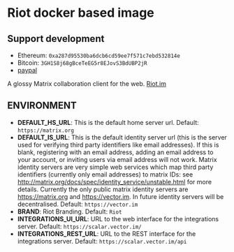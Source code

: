 # Riot docker based image

## Support development
- Ethereum: ``0xa287d95530ba6dcb6cd59ee7f571c7ebd532814e``
- Bitcoin: ``3GH1S8j68gBceTeEG5r8EJovS3BdUBP2jR``
- [paypal](https://paypal.me/kiorky)

A glossy Matrix collaboration client for the web. [Riot.im](https://about.riot.im/)

## ENVIRONMENT

* **DEFAULT\_HS\_URL**:
  This is the default home server url.
  Default: ``https://matrix.org``
* **DEFAULT\_IS\_URL**:
  This is the default identity server url (this is the server used for
  verifying third party identifiers like email addresses). If this is blank,
  registering with an email address, adding an email address to your account,
  or inviting users via email address will not work. Matrix identity servers
  are very simple web services which map third party identifiers (currently
  only email addresses) to matrix IDs: see
  http://matrix.org/docs/spec/identity_service/unstable.html for more details.
  Currently the only public matrix identity servers are https://matrix.org
  and https://vector.im. In future identity servers will be decentralised.
  Default: ``https://vector.im``
* **BRAND**:
  Riot Branding.
  Default: ``Riot``
* **INTEGRATIONS\_UI\_URL**:
  URL to the web interface for the integrations server.
  Default: ``https://scalar.vector.im/``
* **INTEGRATIONS\_REST\_URL**:
  URL to the REST interface for the integrations server.
  Default: ``https://scalar.vector.im/api``
